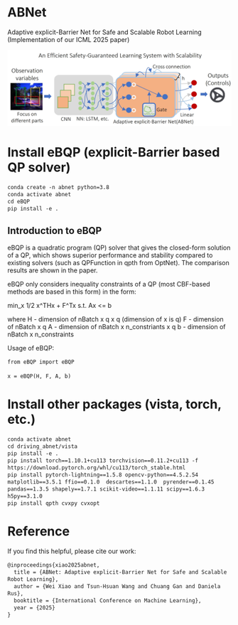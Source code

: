 # ABNet
Adaptive explicit-Barrier Net for Safe and Scalable Robot Learning (Implementation of our ICML 2025 paper)

![pipeline](imgs/abnet.png) 


# Install eBQP (explicit-Barrier based QP solver)
```
conda create -n abnet python=3.8
conda activate abnet
cd eBQP
pip install -e .
```

## Introduction to eBQP

eBQP is a quadratic program (QP) solver that gives the closed-form solution of a QP, which shows superior performance and stability compared to existing solvers (such as QPFunction in qpth from OptNet). The comparison results are shown in the paper.

eBQP only considers inequality constraints of a QP (most CBF-based methods are based in this form) in the form:

min_x 1/2 x^THx + F^Tx
s.t. Ax <= b

where
H - dimension of nBatch x q x q (dimension of x is q)
F - dimension of nBatch x q
A - dimension of nBatch x n_constriants x q
b - dimension of nBatch x n_constraints

Usage of eBQP:
```
from eBQP import eBQP

x = eBQP(H, F, A, b)
```

# Install other packages (vista, torch, etc.)
```
conda activate abnet
cd driving_abnet/vista
pip install -e .
pip install torch==1.10.1+cu113 torchvision==0.11.2+cu113 -f https://download.pytorch.org/whl/cu113/torch_stable.html
pip install pytorch-lightning==1.5.8 opencv-python==4.5.2.54 matplotlib==3.5.1 ffio==0.1.0  descartes==1.1.0  pyrender==0.1.45  pandas==1.3.5 shapely==1.7.1 scikit-video==1.1.11 scipy==1.6.3 h5py==3.1.0
pip install qpth cvxpy cvxopt
```



# Reference
If you find this helpful, please cite our work:
```
@inproceedings{xiao2025abnet,
  title = {ABNet: Adaptive explicit-Barrier Net for Safe and Scalable Robot Learning},
  author = {Wei Xiao and Tsun-Hsuan Wang and Chuang Gan and Daniela Rus},
  booktitle = {International Conference on Machine Learning},
  year = {2025}
}
```
